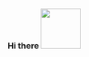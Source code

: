 ### Hi there <img src="https://media3.giphy.com/media/xsE65jaPsUKUo/giphy.gif" width="80">

<!-- ![Anurag's github stats](https://github-readme-stats.vercel.app/api?username=Sunshine-ki&show_icons=true&theme=react) -->
<!-- ![Top Langs](https://github-readme-stats.vercel.app/api/top-langs/?username=Sunshine-ki&langs_count=4&layout=compact) -->

